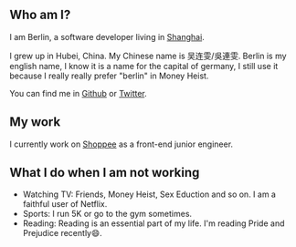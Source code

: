 ## Who am I?

I am Berlin, a software developer living in [Shanghai](https://en.wikipedia.org/wiki/Shanghai).

I grew up in Hubei, China. My Chinese name is 吴连雯/吳連雯. Berlin is my english name, I know it is a name for the capital of germany, I still use it because I really really prefer "berlin" in Money Heist.

You can find me in [Github](https://github.com/childrentime) or [Twitter](https://twitter.com/wulianwen1).

## My work

I currently work on [Shoppee](https://shopee.com/) as a front-end junior engineer.

## What I do when I am not working

- Watching TV: Friends, Money Heist, Sex Eduction and so on. I am a faithful user of Netflix.
- Sports: I run 5K or go to the gym sometimes.
- Reading: Reading is an essential part of my life. I'm reading Pride and Prejudice recently😄.
